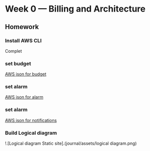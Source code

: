 # Week 0 — Billing and Architecture

## Homework

### Install AWS CLI
  Complet
  
### set budget
[AWS json for budget](aws/budget.json)

### set alarm
[AWS json for alarm](aws/alarm-config.json)

### set alarm
[AWS json for notifications](aws/notifications-with-subscribers.json)

### Build Logical diagram
!.[Logical diagram Static site].(journal/assets/logical diagram.png)
